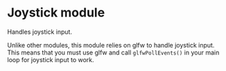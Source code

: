 # Joystick module

Handles joystick input.

Unlike other modules, this module relies on glfw to handle joystick input. This means that you must use glfw and call `glfwPollEvents()` in your main loop for joystick input to work.